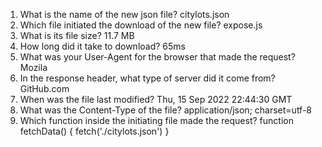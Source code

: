 1. What is the name of the new json file?
citylots.json
2. Which file initiated the download of the new file?
expose.js
3. What is its file size?
11.7 MB
4. How long did it take to download?
65ms
5. What was your User-Agent for the browser that made the request?
Mozila
6. In the response header, what type of server did it come from?
GitHub.com
7. When was the file last modified?
Thu, 15 Sep 2022 22:44:30 GMT
8. What was the Content-Type of the file?
application/json; charset=utf-8
9. Which function inside the initiating file made the request?
function fetchData() {
  fetch('./citylots.json')
}